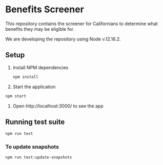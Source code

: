 # Benefits Screener

This repository contains the screener for Californians to determine what benefits they may be eligible for.

We are developing the repository using Node v.12.16.2.

## Setup

1. Install NPM dependencies
   ```bash
   npm install
   ```
1. Start the application
  ```bash
  npm start
  ```
1. Open http://localhost:3000/ to see the app

## Running test suite
```bash
npm run test
```

### To update snapshots
```bash
npm run test:update-snapshots
```